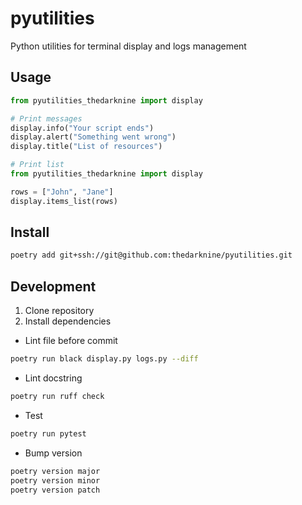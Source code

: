 # pyutilities
Python utilities for terminal display and logs management

## Usage
```python
from pyutilities_thedarknine import display

# Print messages
display.info("Your script ends")
display.alert("Something went wrong")
display.title("List of resources")

# Print list
from pyutilities_thedarknine import display

rows = ["John", "Jane"]
display.items_list(rows)
```

## Install

```bash
poetry add git+ssh://git@github.com:thedarknine/pyutilities.git
```

## Development

1. Clone repository
2. Install dependencies

* Lint file before commit
```bash
poetry run black display.py logs.py --diff
```

* Lint docstring
```bash
poetry run ruff check
```

* Test
```bash
poetry run pytest
```

* Bump version
```bash
poetry version major
poetry version minor
poetry version patch
```